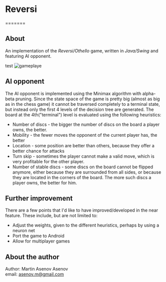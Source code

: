 # Reversi #
=======

## <span style="text-align: center;">About</span> ##

An implementation of the *Reversi/Othello* game, written in *Java/Swing* and featuring AI opponent.


<div style="margin: 0 auto;">
	test
	<img src="https://photos-2.dropbox.com/t/0/AABI0C4W5cvcYEy8MTopFeHDoQ6rs7Wnu1GhObP0L4lAgA/10/126705867/png/2048x1536/2/1359129600/0/2/screenshot.png/6zFo-QHCR_P_FSxCy_0jdqrxvNt1lKl0JAQ6ni2_NTU" alt="gameplaye" />
</div>

## <span style="text-align: center;">AI opponent</span> ##

The AI opponent is implemented using the Minimax algorithm with alpha-beta pruning. Since the state space of the game is pretty big (almost as big as in the chess game) it cannot be traversed completely to a terminal state, but instead only the first 4 levels of the decision tree are generated. The board at the 4th("terminal") level is evaluated using the following heuristics:
 * Number of discs - the bigger the number of discs on the board a player owns, the better.
 * Mobility - the fewer moves the opponent of the current player has, the better
 * Location -  some position are better than others, because they offer a better chance for attacks
 * Turn skip - sometimes the player cannot make a valid move, which is very profitable for the other player.
 * Number of stable discs - some discs on the board cannot be flipped anymore, either because they are surrounded from all sides, or because they are located in the corners of the board. The more such discs a player owns, the better for him.

## <span style="text-align:center;">Further improvement</span> ##
There are a few points that I'd like to have improved/developed in the near feature. These include, but are not limited to:
 * Adjust the weights, given to the different heuristics, perhaps by using a neuron net 
 * Port the game to Android
 * Allow for multiplayer games

## <span style="text-align:center;">About the author</span> ##

Author: Martin Asenov Asenov <br />
email: asenov.m@gmail.com
